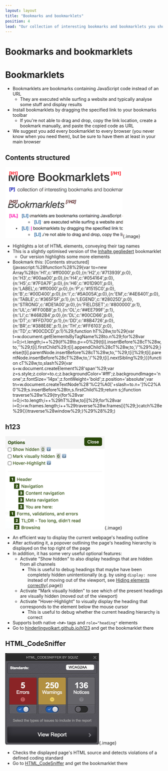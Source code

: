 ```yaml
---
layout: layout
title: "Bookmarks and bookmarklets"
position: 4
lead: "Our collection of interesting bookmarks and bookmarklets you should have available in all of your browsers!"
---
```


# Bookmarks and bookmarklets

# Bookmarklets

- Bookmarklets are bookmarks containing JavaScript code instead of an URL
    - They are executed while surfing a website and typically analyse some stuff and display results
- Install bookmarklets by dragging the specified link to your bookmarks toolbar
    - If you're not able to drag and drop, copy the link location, create a bookmark manually, and paste the copied code as URL
- We suggest you add every bookmarklet to every browser (you never know when you need them), but be sure to have them at least in your main browser

## Contents structured

![Results after firing "Contents structured" bookmarklet](_media/results-after-firing-contents-structured-bookmarklet.png){.image}

- Highlights a lot of HTML elements, conveying their tag names
- This is a slightly optimised version of the [Inhalte gegliedert](http://testen.bitv-test.de/bookmarklets.html) bookmarklet
    - Our version highlights some more elements
- Bookmark this: [Contents structured](javascript:%28function%28%29{var to=new Array%28{n:'H1',c:'#ff0000',p:0},{n:'H2',c:'#713939',p:0},{n:'H3',c:'#00aa00',p:0},{n:'H4',c:'#054164',p:0},{n:'H5',c:'#7F0A7F',p:0},{n:'H6',c:'#01D901',p:0},{n:'LABEL',c:'#ff0000',p:0},{n:'P',c:'#1515C0',p:0},{n:'B',c:'#00D400',p:0},{n:'I',c:'#5A005A',p:0},{n:'EM',c:'#4E6401',p:0},{n:'TABLE',c:'#365F5F',p:1},{n:'LEGEND',c:'#28025D',p:0},{n:'STRONG',c:'#DE1A00',p:0},{n:'FIELDSET',c:'#800000',p:1},{n:'UL',c:'#FF00B8',p:1},{n:'OL',c:'##EE799F',p:1},{n:'LI',c:'#4682B4',p:0},{n:'DL',c:'#00CD66',p:0},{n:'DT',c:'#FFD700',p:1},{n:'DD',c:'#8B4726',p:0},{n:'BR',c:'#388E8E',p:1},{n:'TH',c:'#FF6103',p:0},{n:'TD',c:'#00CDCD',p:1}%29;function hT%28w,to%29{var t=w.document.getElementsByTagName%28to.n%29;for%28var i=0;i<t.length;i++%29{if%28to.p==0%29{t[i].insertBefore%28cT%28w,to,''%29,t[i].firstChild%29;t[i].appendChild%28cT%28w,to,'/'%29%29;}else{t[i].parentNode.insertBefore%28cT%28w,to,''%29,t[i]%29;t[i].parentNode.insertBefore%28cT%28w,to,'/'%29,t[i].nextSibling%29;}}}function cT%28w,to,slash%29{var s=w.document.createElement%28'span'%29;var z=s.style;z.color=to.c;z.backgroundColor='#fff';z.backgroundImage='none';z.fontSize='14px';z.fontWeight='bold';z.position='absolute';var tn=w.document.createTextNode%28'%C2%A0['+slash+to.n+']%C2%A0'%29;s.insertBefore%28tn,s.firstChild%29;return s;}function traverse%28w%29{try{for%28var i=0;i<to.length;i++%29hT%28w,to[i]%29;for%28var i=0;i<w.frames.length;i++%29traverse%28w.frames[i]%29;}catch%28e%29{}}traverse%28window%29;}%29%28%29;)

## h123

![The h123 bookmarklet in action](_media/the-h123-bookmarklet-in-action.png){.image}

- An efficient way to display the current webpage's heading outline
- After activating it, a popover outlining the page's heading hierarchy is displayed on the top right of the page
- In addition, it has some very useful optional features:
    - Activate "Show hidden" to also display headings that are hidden from all channels
        - This is useful to debug headings that maybe have been completely hidden unintentionally (e.g. by using `display: none` instead of moving out of the viewport, see [Hiding elements correctly](/code-examples-of-common-patterns-and-daily-requirements/hiding-elements-correctly){.page})
    - Activate "Mark visually hidden" to see which of the present headings are visually hidden (moved out of the viewport)
    - Activate "Hover-Highlight" to visually display the heading that corresponds to the element below the mouse cursor
        - This is useful to debug whether the current heading hierarchy is correct
- Supports both native `<h#>` tags and `role="heading"` elements
- Go to [hinderlingvolkart.github.io/h123](https://hinderlingvolkart.github.io/h123) and get the bookmarklet there

## HTML_CodeSniffer

![Bookmarklet "HTML_CodeSniffer" in action](_media/bookmarklet-html_codesniffer-in-action.png){.image}

- Checks the displayed page's HTML source and detects violations of a defined coding standard
- Go to [HTML_CodeSniffer](http://squizlabs.github.io/HTML_CodeSniffer/) and get the bookmarklet there